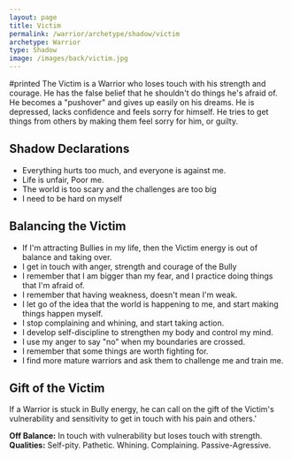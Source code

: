 ```yaml
---
layout: page
title: Victim
permalink: /warrior/archetype/shadow/victim
archetype: Warrior
type: Shadow
image: /images/back/victim.jpg
---
```

#printed The Victim is a Warrior who loses touch with his strength and courage. He has the false belief that he shouldn't do things he's afraid of. He becomes a "pushover" and gives up easily on his dreams. He is depressed, lacks confidence and feels sorry for himself. He tries to get things from others by making them feel sorry for him, or guilty.   
  
  
## Shadow Declarations  
- Everything hurts too much, and everyone is against me.  
- Life is unfair, Poor me.  
- The world is too scary and the challenges are too big  
- I need to be hard on myself  
  
## Balancing the Victim  
- If I'm attracting Bullies in my life, then the Victim energy is out of balance and taking over.   
- I get in touch with anger, strength and courage of the Bully  
- I remember that I am bigger than my fear, and I practice doing things that I'm afraid of.   
- I remember that having weakness, doesn't mean I'm weak.  
- I let go of the idea that the world is happening to me, and start making things happen myself.   
- I stop complaining and whining, and start taking action.   
- I develop self-discipline to strengthen my body and control my mind.   
- I use my anger to say "no" when my boundaries are crossed.   
- I remember that some things are worth fighting for.  
- I find more mature warriors and ask them to challenge me and train me.   
  
## Gift of the Victim  
If a Warrior is stuck in Bully energy, he can call on the gift of the Victim's vulnerability and sensitivity to get in touch with his pain and others.'  
  
**Off Balance:** In touch with vulnerability but loses touch with strength.  
**Qualities:** Self-pity. Pathetic. Whining. Complaining. Passive-Agressive.
